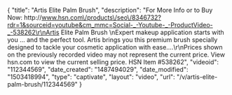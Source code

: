 {
    "title": "Artis Elite Palm Brush",
    "description": "For More Info or to Buy Now: http:\/\/www.hsn.com\/products\/seo\/8346732?rdr=1&sourceid=youtube&cm_mmc=Social-_-Youtube-_-ProductVideo-_-538262\r\nArtis Elite Palm Brush \nExpert makeup application starts with you ... and the perfect tool. Artis brings you this premium brush specially designed to tackle your cosmetic application with ease....\r\nPrices shown on the previously recorded video may not represent the current price.  View hsn.com to view the current selling price. HSN Item #538262",
    "videoid": "112344569",
    "date_created": "1487494029",
    "date_modified": "1503418994",
    "type": "captivate",
    "layout": "video",
    "url": "\/v\/artis-elite-palm-brush\/112344569"
}